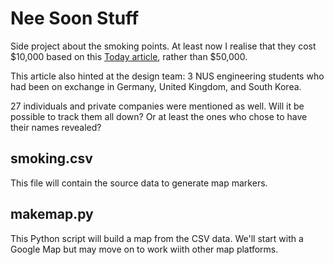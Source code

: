 # Nee Soon Stuff

Side project about the smoking points. At least now I realise that they
cost $10,000 based on this [Today article][tod17], rather than $50,000.

This article also hinted at the design team: 3 NUS engineering students
who had been on exchange in Germany, United Kingdom, and South Korea.

27 individuals and private companies were mentioned as well. Will it be
possible to track them all down? Or at least the ones who chose to have
their names revealed?

## smoking.csv

This file will contain the source data to generate map markers.

## makemap.py

This Python script will build a map from the CSV data. We'll start with
a Google Map but may move on to work wiith other map platforms.

[tod17]: https://www.todayonline.com/singapore/designated-smoking-points-win-win-nee-soon-south-residents-mp

